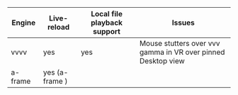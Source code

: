 | Engine  | Live-reload    | Local file playback support | Issues                                                       |
| ------- | -------------- | --------------------------- | ------------------------------------------------------------ |
| vvvv    | yes            | yes                         | Mouse stutters over vvv gamma in VR over pinned Desktop view |
| a-frame | yes (a-frame ) |                             |                                                              |
